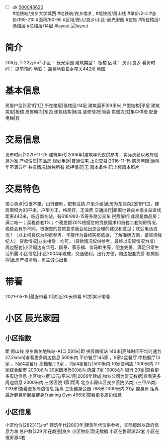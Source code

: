 - [ ] ok [500046620](https://bj.5i5j.com/ershoufang/500046620.html)  
 #地铁站/良乡大学城西 #地铁站/良乡南关 ,  #地铁线/房山线
#单价/2-4 #总价/195-210 #面积/90-95   #区域/房山/良乡/小区-辰光家园 #在售 #所在楼层/低楼层 #总楼层/14层 #layout 
![layout](http://image2.5i5j.com//group2/M00/2D/CD/CgqJM1zTguOAfJ_bAADKx-lWvrg144.jpg_P5.jpg) 
# 简介 
 206万,  2.22万/m² 
小区： 辰光家园
建筑类型： 板楼
区域： 房山 良乡
看房时间： 提前预约
地铁： 距离地铁良乡南关442米 地图
# 基本信息 
 房屋户型|2室1厅1卫
所在楼层|低楼层/14层
建筑面积|93平米
户型结构|平层
建筑类型|板楼
房屋朝向|东西
建筑结构|砖混
装修情况|简装
供暖方式|集中供暖
配备电梯|有
# 交易信息 
 发布时间|2020-11-25
建筑年代|2006年|建筑年代仅供参考，实际房龄以政府信息为准
产权性质|商品房
规划用途|普通住宅
上次交易|2016-11-15
购房年限|满两年不满五年
共有情况|单独所有
抵押情况|无
房本备件|已上传房本照片
# 交易特色 
 核心卖点|位置不错，出行便利，配套成熟
户型介绍|此房为东西向2室1厅1卫，建筑面积为93平米，户型方正，格局好，无浪费
交通出行|距离地铁良乡南关站直线距离442米，临近南关站，有616/993-15等多路公交车
税费解析|此房是商品房；满二唯一；契税首套1%；个税差额20%根据您的贷款需求和首套二套购房情况，税费会有所不同。根据您的贷款要求我会给出您合理的建议和意见；欢迎电话咨询！（以上税费仅为购房参考，不能作为最终购房依据，了解准确方案，请咨询经纪人）
贷款情况|业主接受：均可。（贷款情况仅供参考，最终以实际情况为准）
周边配套|小区周边有华冠、国泰、家乐福、盒马鲜生等，配套完善，满足日常生活所需
小区信息|小区2004年建成，交通便利，出行方便，周边配套完善
权属抵押|此房产权清晰，房主诚心出售
# 带看 
 2021-05-15|最近带看	 0|次|近30天带看	 9|次|累计带看
# 小区 辰光家园
## 小区指数 
 距 房山线 良乡南关地铁站-A1口 581米|距 拱辰南街站 146米|高峰时间平均时速为27.2km/h|查看更多周边信息
500米内 平价餐厅145家 ，9家4星餐厅
中档餐厅13家 ，3家4星餐厅
高档餐厅3家 ，2家4星餐厅|500米内 10家便利店
1000米内 77家综合超市
2000米内 30家商场|500米内 药店 7家
1000米内 银行 20家|查看更多周边信息
小区物业费1.3元/平米/月|2006年建成|物业公司为暂无数据|查看更多周边信息
2000米内 三级医院 1家|距离 北京市房山区良乡医院(A类) (三甲/A类) 1131米|查看更多周边信息
距离 三街健身公园 788米|1000米内 21家 健身房
距离最近健身房起猿健身Training Gym 496米|查看更多周边信息
## 小区信息 
 小区均价|28231元/m²
建筑年代|2003年|建筑年代仅供参考，实际房龄以政府信息为准
总户数|329
所在商圈|良乡
小区物业|暂无数据
小区在售房源22套
小区在租房源4套
